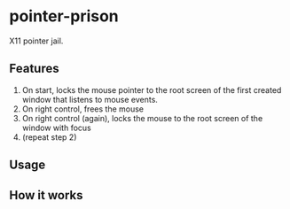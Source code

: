 # pointer-prison
X11 pointer jail.

## Features
1. On start, locks the mouse pointer to the root screen of the first created window that listens to mouse events.
2. On right control, frees the mouse
3. On right control (again), locks the mouse to the root screen of the window with focus
4. (repeat step 2)

## Usage

## How it works
